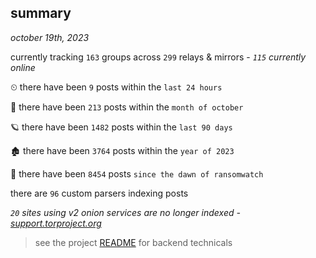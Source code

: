 
## summary
_october 19th, 2023_

currently tracking `163` groups across `299` relays & mirrors - _`115` currently online_

⏲ there have been `9` posts within the `last 24 hours`

🦈 there have been `213` posts within the `month of october`

🪐 there have been `1482` posts within the `last 90 days`

🏚 there have been `3764` posts within the `year of 2023`

🦕 there have been `8454` posts `since the dawn of ransomwatch`

there are `96` custom parsers indexing posts

_`20` sites using v2 onion services are no longer indexed - [support.torproject.org](https://support.torproject.org/onionservices/v2-deprecation/)_

> see the project [README](https://github.com/joshhighet/ransomwatch#ransomwatch--) for backend technicals
